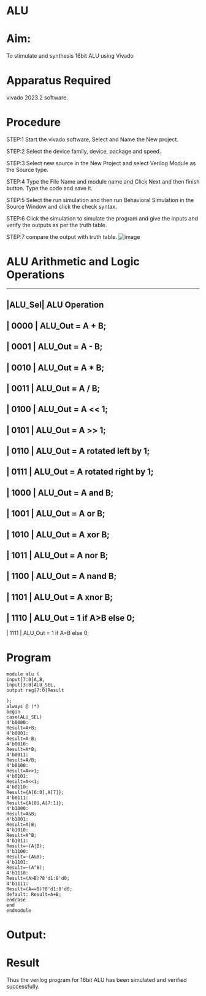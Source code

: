 # ALU
# Aim:
To stimulate and synthesis 16bit ALU using Vivado
# Apparatus Required
vivado 2023.2 software.
# Procedure
STEP:1 Start the vivado software, Select and Name the New project.

STEP:2 Select the device family, device, package and speed.

STEP:3 Select new source in the New Project and select Verilog Module as the Source type.

STEP:4 Type the File Name and module name and Click Next and then finish button. Type the code and save it.

STEP:5 Select the run simulation and then run Behavioral Simulation in the Source Window and click the check syntax.

STEP:6 Click the simulation to simulate the program and give the inputs and verify the outputs as per the truth table.

STEP:7 compare the output with truth table.
![image](https://github.com/RESMIRNAIR/ALU/assets/154305926/33dff162-59b3-44e2-886a-1ddd6e60979f)
# ALU Arithmetic and Logic Operations
----------------------------------------------------------------------
|ALU_Sel|   ALU Operation
----------------------------------------------------------------------
| 0000  |   ALU_Out = A + B;
----------------------------------------------------------------------
| 0001  |   ALU_Out = A - B;
----------------------------------------------------------------------
| 0010  |   ALU_Out = A * B;
----------------------------------------------------------------------
| 0011  |   ALU_Out = A / B;
----------------------------------------------------------------------
| 0100  |   ALU_Out = A << 1;
----------------------------------------------------------------------
| 0101  |   ALU_Out = A >> 1;
----------------------------------------------------------------------
| 0110  |   ALU_Out = A rotated left by 1;
----------------------------------------------------------------------
| 0111  |   ALU_Out = A rotated right by 1;
----------------------------------------------------------------------
| 1000  |   ALU_Out = A and B;
----------------------------------------------------------------------
| 1001  |   ALU_Out = A or B;
----------------------------------------------------------------------
| 1010  |   ALU_Out = A xor B;
----------------------------------------------------------------------
| 1011  |   ALU_Out = A nor B;
----------------------------------------------------------------------
| 1100  |   ALU_Out = A nand B;
----------------------------------------------------------------------
| 1101  |   ALU_Out = A xnor B;
----------------------------------------------------------------------
| 1110  |   ALU_Out = 1 if A>B else 0;
----------------------------------------------------------------------
| 1111  |   ALU_Out = 1 if A=B else 0;
# Program
```
module alu (
input[7:0]A,B,
input[3:0]ALU_SEL,
output reg[7:0]Result

);
always @ (*)
begin
case(ALU_SEL)
4'b0000:
Result=A+B;
4'b0001:
Result=A-B;
4'b0010:
Result=A*B;
4'b0011:
Result=A/B;
4'b0100:
Result=A>>1;
4'b0101:
Result=A<<1;
4'b0110:
Result={A[6:0],A[7]};
4'b0111:
Result={A[0],A[7:1]};
4'b1000:
Result=A&B;
4'b1001:
Result=A|B;
4'b1010:
Result=A^B;
4'b1011:
Result=~(A|B);
4'b1100:
Result=~(A&B);
4'b1101:
Result=~(A^B);
4'b1110:
Result=(A>B)?8'd1:8'd0;
4'b1111:
Result=(A==B)?8'd1:8'd0;
default: Result=A+B;
endcase
end
endmodule
```
# Output:
# Result
Thus the verilog program for 16bit ALU has been simulated and verified successfully.
